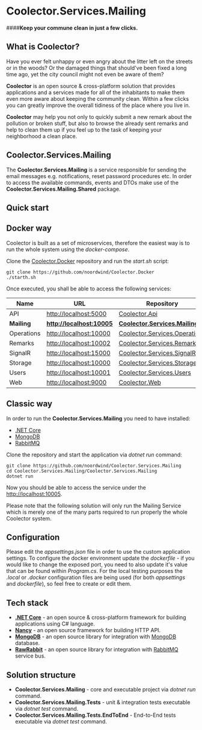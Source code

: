 # Coolector.Services.Mailing

####**Keep your commune clean in just a few clicks.**

**What is Coolector?**
----------------

Have you ever felt unhappy or even angry about the litter left on the streets or in the woods? Or the damaged things that should've been fixed a long time ago, yet the city council might not even be aware of them?

**Coolector** is an open source & cross-platform solution that provides applications and a services made for all of the inhabitants to make them even more aware about keeping the community clean. 
Within a few clicks you can greatly improve the overall tidiness of the place where you live in. 

**Coolector** may help you not only to quickly submit a new remark about the pollution or broken stuff, but also to browse the already sent remarks and help to clean them up if you feel up to the task of keeping your neighborhood a clean place.

**Coolector.Services.Mailing**
----------------

The **Coolector.Services.Mailing** is a service responsible for sending the email messages e.g. notifications, reset password procedures etc.
In order to access the available commands, events and DTOs make use of the **Coolector.Services.Mailing.Shared** package.

**Quick start**
----------------

## Docker way

Coolector is built as a set of microservices, therefore the easiest way is to run the whole system using the *docker-compose*.

Clone the [Coolector.Docker](https://github.com/noordwind/Coolector.Docker) repository and run the *start.sh* script:

```
git clone https://github.com/noordwind/Coolector.Docker
./starth.sh
```

Once executed, you shall be able to access the following services:

|Name           |URL                                                |Repository 
|---------------|---------------------------------------------------|------------------------------------------------------------------------------------------
|API            |[http://localhost:5000](http://localhost:5000)     |[Coolector.Api](https://github.com/noordwind/Coolector.Api) 
|**Mailing**    |**[http://localhost:10005](http://localhost:10005)**   |**[Coolector.Services.Mailing](https://github.com/noordwind/Coolector.Services.Mailing)** 
|Operations     |[http://localhost:10000](http://localhost:10000)   |[Coolector.Services.Operations](https://github.com/noordwind/Coolector.Services.Operations) 
|Remarks        |[http://localhost:10002](http://localhost:10002)   |[Coolector.Services.Remarks](https://github.com/noordwind/Coolector.Services.Remarks) 
|SignalR        |[http://localhost:15000](http://localhost:15000)   |[Coolector.Services.SignalR](https://github.com/noordwind/Coolector.Services.SignalR) 
|Storage        |[http://localhost:10000](http://localhost:10000)   |[Coolector.Services.Storage](https://github.com/noordwind/Coolector.Services.Storage) 
|Users          |[http://localhost:10001](http://localhost:10001)   |[Coolector.Services.Users](https://github.com/noordwind/Coolector.Services.Users) 
|Web            |[http://localhost:9000](http://localhost:9000)     |[Coolector.Web](https://github.com/noordwind/Coolector.Web) 

## Classic way

In order to run the **Coolector.Services.Mailing** you need to have installed:
- [.NET Core](https://dotnet.github.io)
- [MongoDB](https://www.mongodb.com)
- [RabbitMQ](https://www.rabbitmq.com)

Clone the repository and start the application via *dotnet run* command:

```
git clone https://github.com/noordwind/Coolector.Services.Mailing
cd Coolector.Services.Mailing/Coolector.Services.Mailing
dotnet run
```

Now you should be able to access the service under the [http://localhost:10005](http://localhost:10005). 

Please note that the following solution will only run the Mailing Service which is merely one of the many parts required to run properly the whole Coolector system.

**Configuration**
----------------

Please edit the *appsettings.json* file in order to use the custom application settings. To configure the docker environment update the *dockerfile* - if you would like to change the exposed port, you need to also update it's value that can be found within *Program.cs*.
For the local testing purposes the *.local* or *.docker* configuration files are being used (for both *appsettings* and *dockerfile*), so feel free to create or edit them.

**Tech stack**
----------------
- **[.NET Core](https://dotnet.github.io)** - an open source & cross-platform framework for building applications using C# language.
- **[Nancy](http://nancyfx.org)** - an open source framework for building HTTP API.
- **[MongoDB](https://github.com/mongodb/mongo-csharp-driver)** - an open source library for integration with [MongoDB](https://www.mongodb.com) database.
- **[RawRabbit](https://github.com/pardahlman/RawRabbit)** - an open source library for integration with [RabbitMQ](https://www.rabbitmq.com) service bus.

**Solution structure**
----------------
- **Coolector.Services.Mailing** - core and executable project via *dotnet run* command.
- **Coolector.Services.Mailing.Tests** - unit & integration tests executable via *dotnet test* command.
- **Coolector.Services.Mailing.Tests.EndToEnd** - End-to-End tests executable via *dotnet test* command.